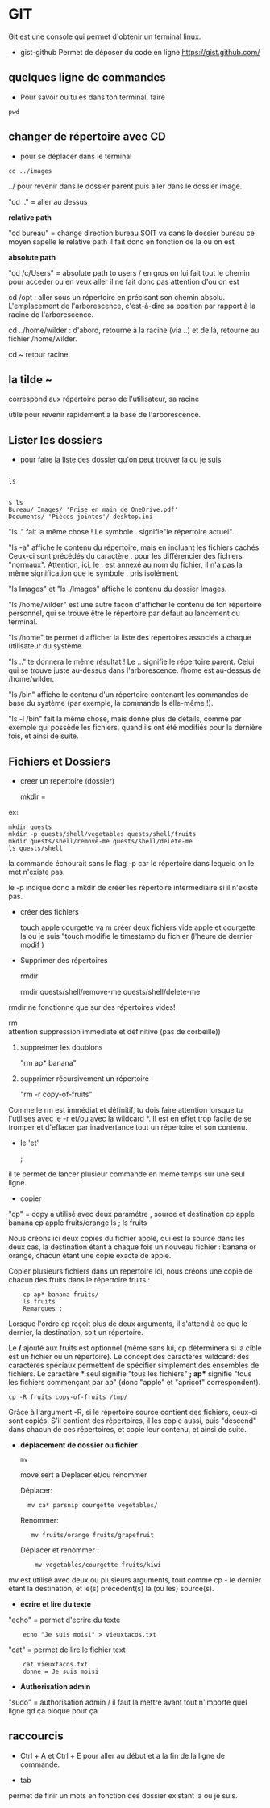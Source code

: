 # **GIT**

Git est une console qui permet d'obtenir un terminal linux.

- gist-github
  Permet de déposer du code en ligne
  https://gist.github.com/

## **quelques ligne de commandes**

- Pour savoir ou tu es dans ton terminal, faire

```
pwd
```

## **changer de répertoire avec CD**

- pour se déplacer dans le terminal

```
cd ../images
```

../ pour revenir dans le dossier parent puis aller dans le dossier image.

"cd .." = aller au dessus

**relative path**

"cd bureau" = change direction bureau SOIT va dans le dossier bureau ce moyen sapelle le relative path il fait donc en fonction de la ou on est

**absolute path**

"cd /c/Users" = absolute path to users / en gros on lui fait tout le chemin pour acceder ou en veux aller il ne fait donc pas attention d'ou on est

cd /opt : aller sous un répertoire en précisant son chemin absolu. L'emplacement de l'arborescence, c'est-à-dire sa position par rapport à la racine de l'arborescence.

cd ../home/wilder : d'abord, retourne à la racine (via ..) et de là, retourne au fichier /home/wilder.

cd ~ retour racine.

## **la tilde ~**

correspond aux répertoire perso de l'utilisateur, sa racine

utile pour revenir rapidement a la base de l'arborescence.

## **Lister les dossiers**

- pour faire la liste des dossier qu'on peut trouver la ou je suis

```

ls

```

```

$ ls
Bureau/ Images/ 'Prise en main de OneDrive.pdf'
Documents/ 'Pièces jointes'/ desktop.ini

```

"ls ."
fait la même chose ! Le symbole . signifie"le répertoire actuel".

"ls -a" affiche le contenu du répertoire, mais en incluant les fichiers cachés. Ceux-ci sont précédés du caractère . pour les différencier des fichiers "normaux". Attention, ici, le . est annexé au nom du fichier, il n'a pas la même signification que le symbole . pris isolément.

"ls Images" et "ls ./Images" affiche le contenu du dossier Images.

"ls /home/wilder" est une autre façon d'afficher le contenu de ton répertoire personnel, qui se trouve être le répertoire par défaut au lancement du terminal.

"ls /home" te permet d'afficher la liste des répertoires associés à chaque utilisateur du système.

"ls .." te donnera le même résultat ! Le .. signifie le répertoire parent. Celui qui se trouve juste au-dessus dans l'arborescence. /home est au-dessus de /home/wilder.

"ls /bin" affiche le contenu d'un répertoire contenant les commandes de base du système (par exemple, la commande ls elle-même !).

"ls -l /bin" fait la même chose, mais donne plus de détails, comme par exemple qui possède les fichiers, quand ils ont été modifiés pour la dernière fois, et ainsi de suite.

## **Fichiers et Dossiers**

- creer un repertoire (dossier)

  mkdir =

ex:

```
mkdir quests
mkdir -p quests/shell/vegetables quests/shell/fruits
mkdir quests/shell/remove-me quests/shell/delete-me
ls quests/shell
```

la commande échourait sans le flag -p
car le répertoire dans lequelq on le met n'existe pas.

le -p indique donc a mkdir de créer les répertoire intermediaire si il n'existe pas.

- créer des fichiers

  touch apple courgette
  va m créer deux fichiers vide apple et courgette la ou je suis
  "touch modifie le timestamp du fichier (l'heure de dernier modif )

* Supprimer des répertoires

  rmdir

  rmdir quests/shell/remove-me quests/shell/delete-me

rmdir ne fonctionne que sur des répertoires vides!

rm  
attention suppression immediate et définitive (pas de corbeille))

1. suppreimer les doublons

   "rm ap\* banana"

2. supprimer récursivement un répertoire

   "rm -r copy-of-fruits"

Comme le rm est immédiat et définitif, tu dois faire attention lorsque tu l'utilises avec le -r et/ou avec la wildcard \*.
Il est en effet trop facile de se tromper et d'effacer par inadvertance tout un répertoire et son contenu.

- le 'et'

  ;

il te permet de lancer plusieur commande en meme temps sur une seul ligne.

- copier

"cp" = copy a utilisé avec deux paramétre , source et destination
cp apple banana
cp apple fruits/orange
ls ; ls fruits

Nous créons ici deux copies du fichier apple, qui est la source dans les deux cas, la destination étant à chaque fois un nouveau fichier : banana or orange, chacun étant une copie exacte de apple.

Copier plusieurs fichiers dans un repertoire
Ici, nous créons une copie de chacun des fruits dans le répertoire fruits :

        cp ap* banana fruits/
        ls fruits
        Remarques :

Lorsque l'ordre cp reçoit plus de deux arguments, il s'attend à ce que le dernier, la destination, soit un répertoire.

Le **/** ajouté aux fruits est optionnel (même sans lui, cp déterminera si la cible est un fichier ou un répertoire).
Le concept des caractères wildcard: des caractères spéciaux permettent de spécifier simplement des ensembles de fichiers. Le caractère \* seul signifie "tous les fichiers" **; ap\*** signifie "tous les fichiers commençant par ap" (donc "apple" et "apricot" correspondent).

    cp -R fruits copy-of-fruits /tmp/

Grâce à l'argument -R, si le répertoire source contient des fichiers, ceux-ci sont copiés. S'il contient des répertoires, il les copie aussi, puis "descend" dans chacun de ces répertoires, et copie leur contenu, et ainsi de suite.

- **déplacement de dossier ou fichier**

      mv

  move sert a Déplacer et/ou renommer

  Déplacer:

        mv ca* parsnip courgette vegetables/

  Renommer:

         mv fruits/orange fruits/grapefruit

  Déplacer et renommer :

          mv vegetables/courgette fruits/kiwi

mv est utilisé avec deux ou plusieurs arguments, tout comme cp - le dernier étant la destination, et le(s) précédent(s) la (ou les) source(s).

- **écrire et lire du texte**

"echo" = permet d'ecrire du texte

        echo "Je suis moisi" > vieuxtacos.txt

"cat" = permet de lire le fichier text

        cat vieuxtacos.txt
        donne = Je suis moisi

- **Authorisation admin**

"sudo" = authorisation admin / il faut la mettre avant tout n'importe quel ligne qd ça bloque pour ça

## **raccourcis**

- Ctrl + A et Ctrl + E pour aller au début et a la fin de la ligne de commande.

- tab

permet de finir un mots en fonction des dossier existant la ou je suis.
